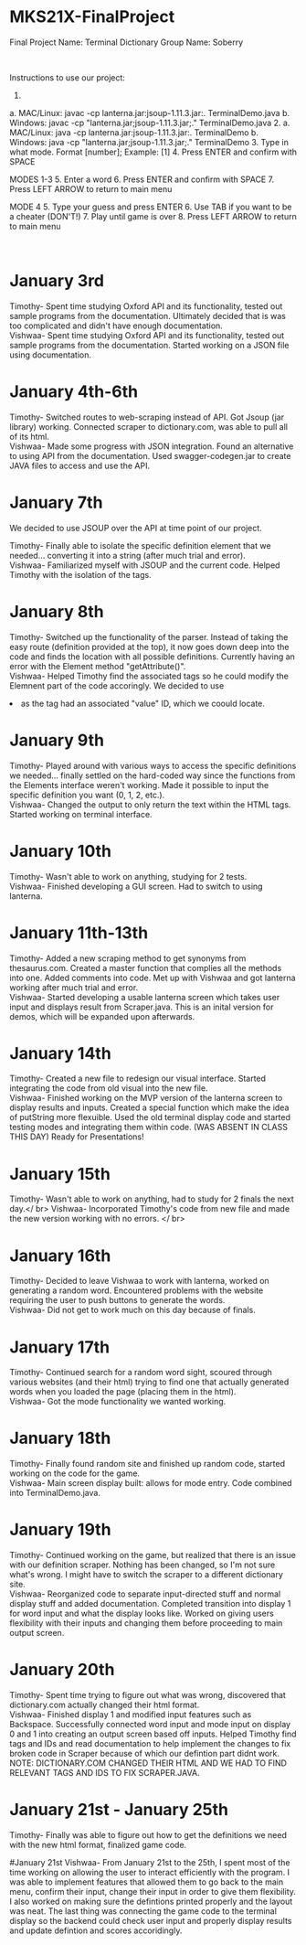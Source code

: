 # MKS21X-FinalProject
Final Project Name: Terminal Dictionary 
Group Name: Soberry

<br />

Instructions to use our project:

1.
a. MAC/Linux: javac -cp lanterna.jar:jsoup-1.11.3.jar:. TerminalDemo.java
b. Windows: javac -cp "lanterna.jar;jsoup-1.11.3.jar;." TerminalDemo.java
2. 
a. MAC/Linux: java -cp lanterna.jar:jsoup-1.11.3.jar:. TerminalDemo
b. Windows: java -cp "lanterna.jar;jsoup-1.11.3.jar;." TerminalDemo
3. Type in what mode. Format [number]; Example: [1]
4. Press ENTER and confirm with SPACE

MODES 1-3
5. Enter a word
6. Press ENTER and confirm with SPACE
7. Press LEFT ARROW to return to main menu

MODE 4
5. Type your guess and press ENTER
6. Use TAB if you want to be a cheater (DON'T!)
7. Play until game is over
8. Press LEFT ARROW to return to main menu

<br />

# January 3rd
Timothy- Spent time studying Oxford API and its functionality, tested out sample programs from the documentation. Ultimately decided that is was too complicated and didn't have enough documentation. <br />
Vishwaa- Spent time studying Oxford API and its functionality, tested out sample programs from the documentation. Started working on a JSON file using documentation.
# January 4th-6th
Timothy- Switched routes to web-scraping instead of API. Got Jsoup (jar library) working. Connected scraper to dictionary.com, was able to pull all of its html.<br />
Vishwaa- Made some progress with JSON integration. Found an alternative to using API from the documentation. Used swagger-codegen.jar to create JAVA files to access and use the API.
# January 7th
We decided to use JSOUP over the API at time point of our project. <br />

Timothy- Finally able to isolate the specific definition element that we needed... converting it into a string (after much trial and error). <br />
Vishwaa- Familiarized myself with JSOUP and the current code. Helped Timothy with the isolation of the tags.
# January 8th
Timothy- Switched up the functionality of the parser. Instead of taking the easy route (definition provided at the top), it now goes down deep into the code and finds the location with all possible definitions. Currently having an error with the Element method "getAttribute()". <br />
Vishwaa- Helped Timothy find the associated tags so he could modify the Elemnent part of the code accoringly. We decided to use <li> as the tag had an associated "value" ID, which we coould locate. 
# January 9th
Timothy- Played around with various ways to access the specific definitions we needed... finally settled on the hard-coded way since the functions from the Elements interface weren't working. Made it possible to input the specific definition you want (0, 1, 2, etc.). <br />
Vishwaa- Changed the output to only return the text within the HTML tags. Started working on terminal interface.
# January 10th
Timothy- Wasn't able to work on anything, studying for 2 tests. <br />
Vishwaa- Finished developing a GUI screen. Had to switch to using lanterna.
# January 11th-13th
Timothy- Added a new scraping method to get synonyms from thesaurus.com. Created a master function that complies all the methods into one. Added comments into code. Met up with Vishwaa and got lanterna working after much trial and error.<br />
Vishwaa- Started developing a usable lanterna screen which takes user input and displays result from Scraper.java. This is an inital version for demos, which will be expanded upon afterwards. <br />
# January 14th
Timothy- Created a new file to redesign our visual interface. Started integrating the code from old visual into the new file. <br />
Vishwaa- Finished working on the MVP version of the lanterna screen to display results and inputs. Created a special function which make the idea of putString more flexuible. Used the old terminal display code and started testing modes and integrating them within code. (WAS ABSENT IN CLASS THIS DAY)
Ready for Presentations! 
</br>
# January 15th
Timothy- Wasn't able to work on anything, had to study for 2 finals the next day.</  br>
Vishwaa- Incorporated Timothy's code from new file and made the new version working with no errors.
</  br>
# January 16th
Timothy- Decided to leave Vishwaa to work with lanterna, worked on generating a random word. Encountered problems with the website requiring the user to push buttons to generate the words. <br />
Vishwaa- Did not get to work much on this day because of finals.
</br>
# January 17th
Timothy- Continued search for a random word sight, scoured through various websites (and their html) trying to find one that actually generated words when you loaded the page (placing them in the html).</br>
Vishwaa- Got the mode functionality we wanted working.
</br>
# January 18th
Timothy- Finally found random site and finished up random code, started working on the code for the game.</br>
Vishwaa- Main screen display built: allows for mode entry. Code combined into TerminalDemo.java.
</br>
# January 19th
Timothy- Continued working on the game, but realized that there is an issue with our definition scraper. Nothing has been changed, so I'm not sure what's wrong. I might have to switch the scraper to a different dictionary site. </br>
Vishwaa- Reorganized code to separate input-directed stuff and normal display stuff and added documentation. Completed transition into display 1 for word input and what the display looks like. Worked on giving users flexibility with their inputs and changing them before proceeding to main output screen. 
</br>
# January 20th
Timothy- Spent time trying to figure out what was wrong, discovered that dictionary.com actually changed their html format.</br>
Vishwaa- Finished display 1 and modified input features such as Backspace. Successfully connected word input and mode input on display 0 and 1 into creating an output screen based off inputs. Helped Timothy find tags and IDs and read documentation to help implement the changes to fix broken code in Scraper because of which our defintion part didnt work.  </br>
NOTE: DICTIONARY.COM CHANGED THEIR HTML AND WE HAD TO FIND RELEVANT TAGS AND IDS TO FIX SCRAPER.JAVA. </br>

# January 21st - January 25th
Timothy- Finally was able to figure out how to get the definitions we need with the new html format, finalized game code. </br>

#January 21st
Vishwaa- From January 21st to the 25th, I spent most of the time working on allowing the user to interact efficiently with the program. I was able to implement features that allowed them to go back to the main menu, confirm their input, change their input in order to give them flexibility. I also worked on making sure the defintions printed properly and the layout was neat. The last thing was connecting the game code to the terminal display so the backend could check user input and properly display results and update defintion and scores accoridingly.
